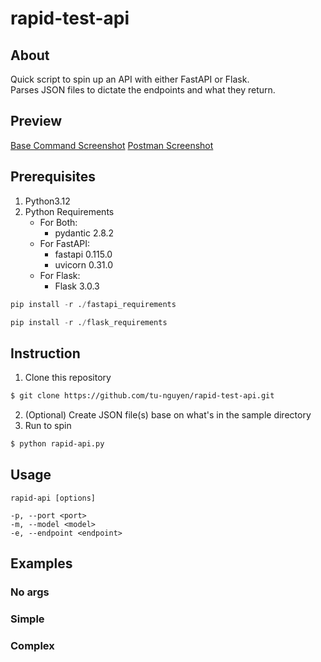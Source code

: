 # rapid-test-api

## About

Quick script to spin up an API with either FastAPI or Flask.<br>
Parses JSON files to dictate the endpoints and what they return.

## Preview

[Base Command Screenshot](screenshots/base-command.png?raw=true)
[Postman Screenshot](screenshots/postman.png?raw=true)

## Prerequisites

1. Python3.12
2. Python Requirements
    - For Both:
        - pydantic 2.8.2
    - For FastAPI:
        - fastapi 0.115.0
        - uvicorn 0.31.0
    - For Flask:
        - Flask 3.0.3

```python
pip install -r ./fastapi_requirements
```
```python
pip install -r ./flask_requirements
```

## Instruction

1. Clone this repository
```bash
$ git clone https://github.com/tu-nguyen/rapid-test-api.git
```
2. (Optional) Create JSON file(s) base on what's in the sample directory
3.  Run to spin
```bash
$ python rapid-api.py
```

## Usage

```
rapid-api [options]

-p, --port <port>
-m, --model <model>
-e, --endpoint <endpoint>
```

## Examples

### No args
### Simple
### Complex